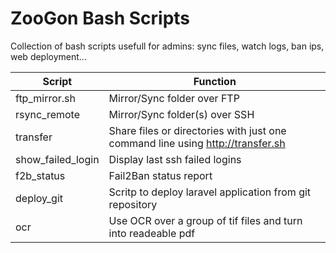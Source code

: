 # ZooGon Bash Scripts
Collection of bash scripts usefull for admins: sync files, watch logs, ban ips, web deployment...

| Script         | Function |
| -------------- | ---------------------------- |
| ftp_mirror.sh  | Mirror/Sync folder over FTP  |
| rsync_remote   | Mirror/Sync folder(s) over SSH  |
| transfer       | Share files or directories with just one command line using http://transfer.sh |
| show_failed_login | Display last ssh failed logins |
| f2b_status | Fail2Ban status report |
| deploy_git | Scritp to deploy laravel application from git repository |
| ocr | Use OCR over a group of tif files and turn into readeable pdf |


